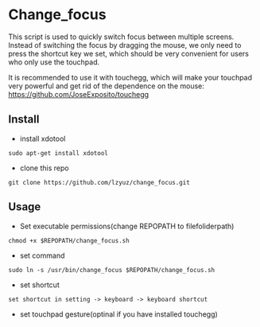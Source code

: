 # Change_focus
This script is used to quickly switch focus between multiple screens. Instead of switching the focus by dragging the mouse, we only need to press the shortcut key we set, which should be very convenient for users who only use the touchpad.


It is recommended to use it with touchegg, which will make your touchpad very powerful and get rid of the dependence on the mouse: https://github.com/JoseExposito/touchegg
## Install
- install xdotool
```
sudo apt-get install xdotool
```
- clone this repo
```
git clone https://github.com/lzyuz/change_focus.git

```

## Usage

- Set executable permissions(change REPOPATH to filefoliderpath)
```
chmod +x $REPOPATH/change_focus.sh
```
- set command
```
sudo ln -s /usr/bin/change_focus $REPOPATH/change_focus.sh
```
- set shortcut 
```
set shortcut in setting -> keyboard -> keyboard shortcut
```
- set touchpad gesture(optinal if you have installed touchegg)

